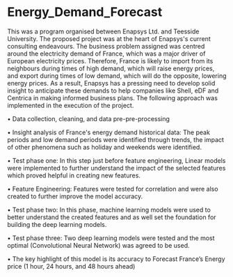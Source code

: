 # Energy_Demand_Forecast
This was a program organised between Enapsys Ltd. and Teesside University. The proposed project was at the heart of Enapsys's current consulting endeavours.
The business problem assigned was centred around the electricity demand of France, which was a major driver of European electricity prices. Therefore, France is likely to import from its neighbours during times of high demand, which will raise energy prices, and export during times of low demand, which will do the opposite, lowering energy prices. As a result, Enapsys has a pressing need to develop solid insight to anticipate these demands to help companies like Shell, eDF and Centrica in making informed business plans.
The following approach was implemented in the execution of the project.

•	Data collection, cleaning, and data pre-pre-processing


•	Insight analysis of France's energy demand historical data: The peak periods and low demand periods were identified through trends, the impact of other phenomena such as holiday and weekends were identified.


•	Test phase one: In this step just before feature engineering, Linear models were implemented to further understand the impact of the selected features which proved helpful in creating new features.


•	Feature Engineering: Features were tested for correlation and were also created to further improve the model accuracy.


•	Test phase two: In this phase, machine learning models were used to better understand the created features and as well set the foundation for building the deep learning models.


•	Test phase three: Two deep learning models were tested and the most optimal (Convolutional Neural Network) was agreed to be used.


•	The key highlight of this model is its accuracy to Forecast France’s Energy price (1 hour, 24 hours, and 48 hours ahead)

